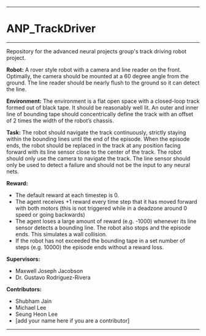 --------------------------------------------------------------------------------
# ANP_TrackDriver
--------------------------------------------------------------------------------
Repository for the advanced neural projects group's track driving robot project.

**Robot:**
A rover style robot with a camera and line reader on the front. Optimally, the camera should be mounted at a 60 degree angle from the ground. The line reader should be nearly flush to the ground so it can detect the line.

**Environment:**
The environment is a flat open space with a closed-loop track formed out of black tape. It should be reasonably well lit. An outer and inner line of bounding tape should concentrically define the track with an offset of 2 times the width of the robot’s chassis.

**Task:**
The robot should navigate the track continuously, strictly staying within the bounding lines until the end of the episode. When the episode ends, the robot should be replaced in the track at any position facing forward with its line sensor close to the center of the track. The robot should only use the camera to navigate the track. The line sensor should only be used to detect a failure and should not be the input to any neural nets.

**Reward:**
- The default reward at each timestep is 0.
- The agent receives +1 reward every time step that it has moved forward with both motors (this is not triggered while in a deadzone around 0 speed or going backwards)
- The agent loses a large amount of reward (e.g. -1000) whenever its line sensor detects a bounding line. The robot also stops and the episode ends. This simulates a wall collision.
- If the robot has not exceeded the bounding tape in a set number of steps (e.g. 10000) the episode ends without a reward loss.


**Supervisors:**
- Maxwell Joseph Jacobson
- Dr. Gustavo Rodriguez-Rivera


**Contributors:**
- Shubham Jain
- Michael Lee
- Seung Heon Lee
- \[add your name here if you are a contributor\]


--------------------------------------------------------------------------------
